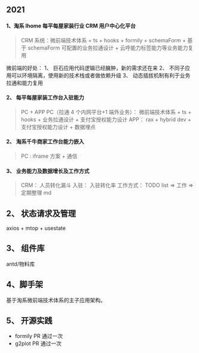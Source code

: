 <!--
 * @文件描述:
 * @公司: thundersdata
 * @作者: 于效仟
 * @Date: 2022-05-17 08:25:26
 * @LastEditors: xiaoqian
 * @LastEditTime: 2022-05-19 17:19:57
-->

## 2021

#### 1、淘系 Ihome 每平每屋家装行业 CRM 用户中心化平台

> CRM 系统：微前端技术体系 + ts + hooks + formily + schemaForm + 基于 schemaForm 可配置的业务拉通设计 + 云呼能力标签能力等业务能力复用

微前端的好处：
1、 巨石应用代码逻辑已经臃肿，新的需求还在来
2、 不同子应用可以环境隔离，使用新的技术栈或者做依赖升级
3、 动态插拔机制有利于业务拉通和能力复用

#### 2、 每平每屋家装工作台入驻能力

> PC + APP
> PC（拉通 4 个内网平台+1 端外业务）： 微前端技术体系 + ts + hooks + 业务拉通设计 + 支付宝授权能力设计
> APP： rax + hybrid dev + 支付宝授权能力设计 + 数据埋点

#### 2、 淘系千牛商家工作台能力嵌入

> PC : iframe 方案 + 通信

#### 3、 业务能力及数据增长及工作方式

> CRM： 人员转化漏斗
> 入驻： 入驻转化率
> 工作方式： TODO list => 工作 => 定期整理 md

## 2、 状态请求及管理

axios + mtop + usestate

## 3、 组件库

antd/物料库

## 4、脚手架

基于淘系微前端技术体系的主子应用架构。

## 5、 开源实践

- formily PR 通过一次
- g2plot PR 通过一次
